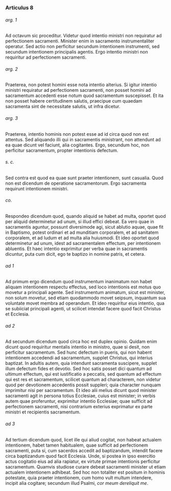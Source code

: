 ### Articulus 8

###### arg. 1
Ad octavum sic proceditur. Videtur quod intentio ministri non requiratur ad perfectionem sacramenti. Minister enim in sacramento instrumentaliter operatur. Sed actio non perficitur secundum intentionem instrumenti, sed secundum intentionem principalis agentis. Ergo intentio ministri non requiritur ad perfectionem sacramenti.

###### arg. 2
Praeterea, non potest homini esse nota intentio alterius. Si igitur intentio ministri requiratur ad perfectionem sacramenti, non posset homini ad sacramentum accedenti esse notum quod sacramentum suscepisset. Et ita non posset habere certitudinem salutis, praecipue cum quaedam sacramenta sint de necessitate salutis, ut infra dicetur.

###### arg. 3
Praeterea, intentio hominis non potest esse ad id circa quod non est attentus. Sed aliquando illi qui in sacramentis ministrant, non attendunt ad ea quae dicunt vel faciunt, alia cogitantes. Ergo, secundum hoc, non perficitur sacramentum, propter intentionis defectum.

###### s. c.
Sed contra est quod ea quae sunt praeter intentionem, sunt casualia. Quod non est dicendum de operatione sacramentorum. Ergo sacramenta requirunt intentionem ministri.

###### co.
Respondeo dicendum quod, quando aliquid se habet ad multa, oportet quod per aliquid determinetur ad unum, si illud effici debeat. Ea vero quae in sacramentis aguntur, possunt diversimode agi, sicut ablutio aquae, quae fit in Baptismo, potest ordinari et ad munditiam corporalem, et ad sanitatem corporalem, et ad ludum et ad multa alia huiusmodi. Et ideo oportet quod determinetur ad unum, idest ad sacramentalem effectum, per intentionem abluentis. Et haec intentio exprimitur per verba quae in sacramentis dicuntur, puta cum dicit, ego te baptizo in nomine patris, et cetera.

###### ad 1
Ad primum ergo dicendum quod instrumentum inanimatum non habet aliquam intentionem respectu effectus, sed loco intentionis est motus quo movetur a principali agente. Sed instrumentum animatum, sicut est minister, non solum movetur, sed etiam quodammodo movet seipsum, inquantum sua voluntate movet membra ad operandum. Et ideo requiritur eius intentio, qua se subiiciat principali agenti, ut scilicet intendat facere quod facit Christus et Ecclesia.

###### ad 2
Ad secundum dicendum quod circa hoc est duplex opinio. Quidam enim dicunt quod requiritur mentalis intentio in ministro, quae si desit, non perficitur sacramentum. Sed hunc defectum in pueris, qui non habent intentionem accedendi ad sacramentum, supplet Christus, qui interius baptizat. In adultis autem, quia intendunt sacramenta suscipere, supplet illum defectum fides et devotio. Sed hoc satis posset dici quantum ad ultimum effectum, qui est iustificatio a peccatis, sed quantum ad effectum qui est res et sacramentum, scilicet quantum ad characterem, non videtur quod per devotionem accedentis possit suppleri; quia character nunquam imprimitur nisi per sacramentum. Et ideo alii melius dicunt quod minister sacramenti agit in persona totius Ecclesiae, cuius est minister; in verbis autem quae proferuntur, exprimitur intentio Ecclesiae; quae sufficit ad perfectionem sacramenti, nisi contrarium exterius exprimatur ex parte ministri et recipientis sacramentum.

###### ad 3
Ad tertium dicendum quod, licet ille qui aliud cogitat, non habeat actualem intentionem, habet tamen habitualem, quae sufficit ad perfectionem sacramenti, puta si, cum sacerdos accedit ad baptizandum, intendit facere circa baptizandum quod facit Ecclesia. Unde, si postea in ipso exercitio actus cogitatio eius ad alia rapiatur, ex virtute primae intentionis perficitur sacramentum. Quamvis studiose curare debeat sacramenti minister ut etiam actualem intentionem adhibeat. Sed hoc non totaliter est positum in hominis potestate, quia praeter intentionem, cum homo vult multum intendere, incipit alia cogitare; secundum illud Psalmi, *cor meum dereliquit me*.

